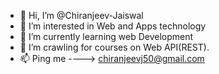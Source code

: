 - 👋 Hi, I’m @Chiranjeev-Jaiswal
- 👀 I’m interested in Web and Apps technology 
- 🌱 I’m currently learning web Development 
- 💞️ I’m crawling for courses on Web API(REST).
- 📫 Ping me ----> chiranjeevj50@gmail.com

<!---

--->
